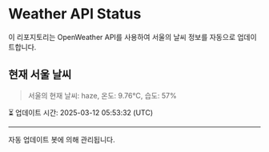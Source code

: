 
# Weather API Status

이 리포지토리는 OpenWeather API를 사용하여 서울의 날씨 정보를 자동으로 업데이트합니다.

## 현재 서울 날씨
> 서울의 현재 날씨: haze, 온도: 9.76°C, 습도: 57%

⏳ 업데이트 시간: 2025-03-12 05:53:32 (UTC)

---
자동 업데이트 봇에 의해 관리됩니다.
